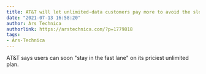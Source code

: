 ```yaml
---
title: AT&T will let unlimited-data customers pay more to avoid the slow lane
date: "2021-07-13 16:58:20"
author: Ars Technica
authorlink: https://arstechnica.com/?p=1779818
tags:
- Ars-Technica
---
```

AT&#038;T says users can soon "stay in the fast lane" on its priciest unlimited plan.